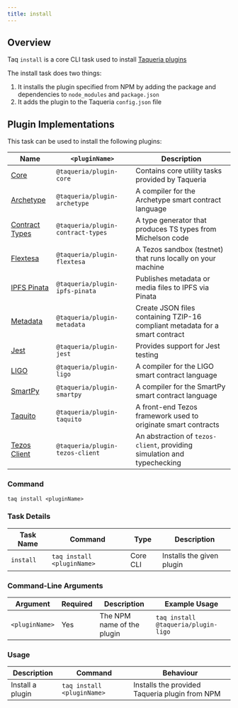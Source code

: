 ```yaml
---
title: install
---
```


## Overview

Taq `install` is a core CLI task used to install [Taqueria plugins](/docs/plugins/plugin-basics)

The install task does two things:

1. It installs the plugin specified from NPM by adding the package and dependencies to `node_modules` and `package.json`
2. It adds the plugin to the Taqueria `config.json` file

## Plugin Implementations

This task can be used to install the following plugins:

| Name                                                   |  `<pluginName>`                   |  Description                                                                    |
|--------------------------------------------------------|-----------------------------------|---------------------------------------------------------------------------------|
| [Core](/docs/plugins/plugin-core/)                     | `@taqueria/plugin-core`           | Contains core utility tasks provided by Taqueria |
| [Archetype](/docs/plugins/plugin-archetype/)           | `@taqueria/plugin-archetype`      | A compiler for the Archetype smart contract language                            |
| [Contract Types](/docs/plugins/plugin-contract-types/) | `@taqueria/plugin-contract-types` | A type generator that produces TS types from Michelson code                     |
| [Flextesa](/docs/plugins/plugin-flextesa/)             | `@taqueria/plugin-flextesa`       | A Tezos sandbox (testnet) that runs locally on your machine                     | 
| [IPFS Pinata](/docs/plugins/plugin-ipfs-pinata/)       | `@taqueria/plugin-ipfs-pinata`    | Publishes metadata or media files to IPFS via Pinata                            |
| [Metadata](/docs/plugins/plugin-metadata/)             | `@taqueria/plugin-metadata`       | Create JSON files containing TZIP-16 compliant metadata for a smart contract    |
| [Jest](/docs/plugins/plugin-jest/)                     | `@taqueria/plugin-jest`           | Provides support for Jest testing                                               |
| [LIGO](/docs/plugins/plugin-ligo/)                     | `@taqueria/plugin-ligo`           | A compiler for the LIGO smart contract language                                 |
| [SmartPy](/docs/plugins/plugin-smartpy/)               | `@taqueria/plugin-smartpy`        | A compiler for the SmartPy smart contract language                              |
| [Taquito](/docs/plugins/plugin-taquito/)               | `@taqueria/plugin-taquito`        | A front-end Tezos framework used to originate smart contracts                   |
| [Tezos Client](/docs/plugins/plugin-tezos-client/)     | `@taqueria/plugin-tezos-client`   | An abstraction of `tezos-client`, providing simulation and typechecking         |

### Command

```shell
taq install <pluginName>
```

### Task Details

| Task Name        | Command                             | Type                      | Description                                                  | 
| ---------------- | ----------------------------------- | ------------------------- | ------------------------------------------------------------ |
| `install`        | `taq install <pluginName>`          | Core CLI                  | Installs the given plugin                                    |

### Command-Line Arguments

| Argument          | Required | Description                                            | Example Usage                                         |
| ----------------- | -------- | ------------------------------------------------------ | ----------------------------------------------------- |
| `<pluginName>`    | Yes      | The NPM name of the plugin                             | `taq install @taqueria/plugin-ligo`                   |

### Usage

| Description                               | Command                            | Behaviour                                                                     |
| ----------------------------------------- | ---------------------------------- | ----------------------------------------------------------------------------- |
| Install a plugin                          | `taq install <pluginName>`         | Installs the provided Taqueria plugin from NPM                                |

